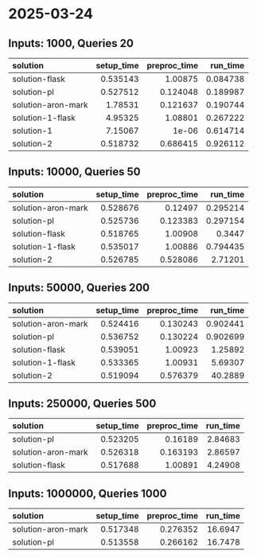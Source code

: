 # 2025-03-24

## Inputs: 1000, Queries 20

| solution           |   setup_time |   preproc_time |   run_time |
|:-------------------|-------------:|---------------:|-----------:|
| solution-flask     |     0.535143 |       1.00875  |   0.084738 |
| solution-pl        |     0.527512 |       0.124048 |   0.189987 |
| solution-aron-mark |     1.78531  |       0.121637 |   0.190744 |
| solution-1-flask   |     4.95325  |       1.08801  |   0.267222 |
| solution-1         |     7.15067  |       1e-06    |   0.614714 |
| solution-2         |     0.518732 |       0.686415 |   0.926112 |

## Inputs: 10000, Queries 50

| solution           |   setup_time |   preproc_time |   run_time |
|:-------------------|-------------:|---------------:|-----------:|
| solution-aron-mark |     0.528676 |       0.12497  |   0.295214 |
| solution-pl        |     0.525736 |       0.123383 |   0.297154 |
| solution-flask     |     0.518765 |       1.00908  |   0.3447   |
| solution-1-flask   |     0.535017 |       1.00886  |   0.794435 |
| solution-2         |     0.526785 |       0.528086 |   2.71201  |

## Inputs: 50000, Queries 200

| solution           |   setup_time |   preproc_time |   run_time |
|:-------------------|-------------:|---------------:|-----------:|
| solution-aron-mark |     0.524416 |       0.130243 |   0.902441 |
| solution-pl        |     0.536752 |       0.130224 |   0.902699 |
| solution-flask     |     0.539051 |       1.00923  |   1.25892  |
| solution-1-flask   |     0.533365 |       1.00931  |   5.69307  |
| solution-2         |     0.519094 |       0.576379 |  40.2889   |

## Inputs: 250000, Queries 500

| solution           |   setup_time |   preproc_time |   run_time |
|:-------------------|-------------:|---------------:|-----------:|
| solution-pl        |     0.523205 |       0.16189  |    2.84683 |
| solution-aron-mark |     0.526318 |       0.163193 |    2.86597 |
| solution-flask     |     0.517688 |       1.00891  |    4.24908 |

## Inputs: 1000000, Queries 1000

| solution           |   setup_time |   preproc_time |   run_time |
|:-------------------|-------------:|---------------:|-----------:|
| solution-aron-mark |     0.517348 |       0.276352 |    16.6947 |
| solution-pl        |     0.513558 |       0.266162 |    16.7478 |